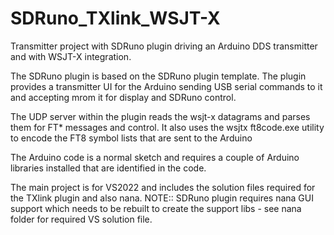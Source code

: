 # SDRuno_TXlink_WSJT-X
Transmitter project with SDRuno plugin driving an Arduino DDS transmitter and with WSJT-X integration.

The SDRuno plugin is based on the SDRuno plugin template. The plugin provides a transmitter UI for the Arduino
sending USB serial commands to it and accepting mrom it for display and SDRuno control.

The UDP server within the plugin reads the wsjt-x datagrams and parses them for FT* messages and control.
It also uses the wsjtx ft8code.exe utility to encode the FT8 symbol lists that are sent to the Arduino

The Arduino code is a normal sketch and requires a couple of Arduino libraries installed that are identified in the code. 

The main project is for VS2022 and includes the solution files required for the TXlink plugin and also nana.
NOTE:: SDRuno plugin requires nana GUI support which needs to be rebuilt to create the support libs - see
        nana folder for required VS solution file.
